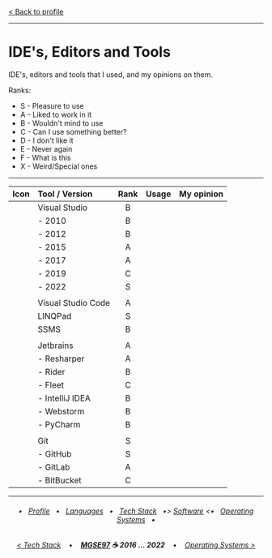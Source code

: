 [< Back to profile](../README.md)

---

# IDE's, Editors and Tools

IDE's, editors and tools that I used, and my opinions on them.

Ranks:

- S - Pleasure to use
- A - Liked to work in it
- B - Wouldn't mind to use
- C - Can I use something better?
- D - I don't like it
- E - Never again
- F - What is this
- X - Weird/Special ones

---

| Icon | Tool / Version     | Rank | Usage    | My opinion |
|:----:|:-------------------|:----:|:--------:|------------|
|      | Visual Studio      | B    |          |            |
|      | - 2010             | B    |          |            |
|      | - 2012             | B    |          |            |
|      | - 2015             | A    |          |            |
|      | - 2017             | A    |          |            |
|      | - 2019             | C    |          |            |
|      | - 2022             | S    |          |            |
|      |                    |      |          |            |
|      | Visual Studio Code | A    |          |            |
|      | LINQPad            | S    |          |            |
|      | SSMS               | B    |          |            |
|      |                    |      |          |            |
|      | Jetbrains          | A    |          |            |
|      | - Resharper        | A    |          |            |
|      | - Rider            | B    |          |            |
|      | - Fleet            | C    |          |            |
|      | - IntelliJ IDEA    | B    |          |            |
|      | - Webstorm         | B    |          |            |
|      | - PyCharm          | B    |          |            |
|      |                    |      |          |            |
|      | Git                | S    |          |            |
|      | - GitHub           | S    |          |            |
|      | - GitLab           | A    |          |            |
|      | - BitBucket        | C    |          |            |

---

<h6 align="center">
    
 • &nbsp; [Profile](../README.md) &nbsp; • &nbsp;
[Languages](Languages.md) &nbsp; • &nbsp;
[Tech Stack](TechStack.md) &nbsp; •>
[Software](Software.md) <• &nbsp; 
[Operating Systems](Systems.md) &nbsp; • 
</h6>
<h6 align="center">
    
[< Tech Stack](TechStack.md) &nbsp;&nbsp; • &nbsp;&nbsp; 
<b><a href="https://github.com/MGSE97" target="_blank">MGSE97</a> ☕ 2016 ... 2022</b> &nbsp;&nbsp; • &nbsp;&nbsp; [Operating Systems >](Systems.md)
</h6>
